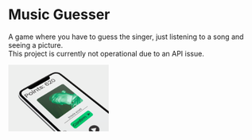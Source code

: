 # Music Guesser

A game where you have to guess the singer, just listening to a song and seeing a picture. 
<br>
This project is currently not operational due to an API issue.

<img width = "40%" align="left" alt="PIC" height="40%" src="https://github.com/Marcos-Bernasconi/music-guesser/blob/master/images/tiltedPhone-Music-Guesser.png" />
